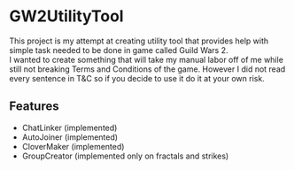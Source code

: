 # GW2UtilityTool
This project is my attempt at creating utility tool that provides help with simple task needed to be done in game called Guild Wars 2.  
I wanted to create something that will take my manual labor off of me while still not breaking Terms and Conditions of the game. However I did not read every sentence in T&C so if you decide to use it do it at your own risk.

## Features
- ChatLinker (implemented)
- AutoJoiner (implemented)
- CloverMaker (implemented)
- GroupCreator (implemented only on fractals and strikes)
